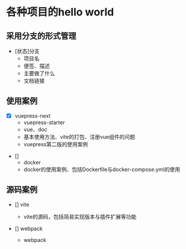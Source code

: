 # 各种项目的hello world

## 采用分支的形式管理

- [状态]分支
  - 项目名
  - 便签、描述
  - 主要做了什么
  - 文档链接

## 使用案例

- [x] vuepress-next
  - vuepress-starter
  - vue、doc
  - 基本使用方法、vite的打包、注册vue组件的问题
  - vuepress第二版的使用案例
  
- []
  - docker
  - docker的使用案例、包括Dockerfile与docker-compose.yml的使用

## 源码案例

- [] vite
  - vite的源码，包括简易实现版本与插件扩展等功能
  
- [] webpack
  - webpack

